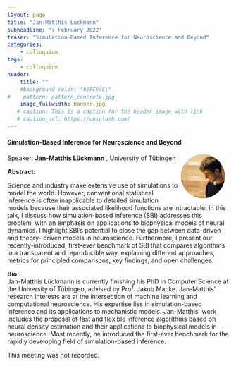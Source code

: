 ```yaml
---
layout: page
title: "Jan-Matthis Lückmann"
subheadline: "7 February 2022"
teaser: "Simulation-Based Inference for Neuroscience and Beyond"
categories:
    - colloquium
tags:
    - colloquium
header:
    title: ""
    #background-color: "#EFC94C;"
#    pattern: pattern_concrete.jpg
    image_fullwidth: banner.jpg
   # caption: This is a caption for the header image with link
   # caption_url: https://unsplash.com/
---
```



#### Simulation-Based Inference for Neuroscience and Beyond

 <img src="../../people/JanMatthisLuckmann.jpeg"
     alt="JanMatthisLuckmann"
     width="100"
     style="float: right; margin-right: 10px; border-radius:50%;" />

Speaker: **Jan-Matthis Lückmann** , University of Tübingen

**Abstract:** <br/>

Science and industry make extensive use of simulations to model the world. However,
conventional statistical inference is often inapplicable to detailed simulation models because their
associated likelihood functions are intractable. In this talk, I discuss how simulation-based
inference (SBI) addresses this problem, with an emphasis on applications to biophysical models
of neural dynamics. I highlight SBI’s potential to close the gap between data-driven and theory-
driven models in neuroscience. Furthermore, I present our recently-introduced, first-ever
benchmark of SBI that compares algorithms in a transparent and reproducible way, explaining
different approaches, metrics for principled comparisons, key findings, and open challenges.

**Bio:**  <br/>
Jan-Matthis Lückmann is currently finishing his PhD in Computer Science at the University of
Tübingen, advised by Prof. Jakob Macke. Jan-Matthis' research interests are at the intersection of
machine learning and computational neuroscience. His expertise lies in simulation-based
inference and its applications to mechanistic models. Jan-Matthis' work includes the proposal of
fast and flexible inference algorithms based on neural density estimation and their applications to
biophysical models in neuroscience. Most recently, he introduced the first-ever benchmark for the
rapidly developing field of simulation-based inference.

This meeting was not recorded.

[1]: https://bereau.group/
[2]: /blog/
[9]: /contact/
[3]:https://github.com/undark-lab/swyft
[4]:https://arxiv.org/abs/2011.13951
[5]:http://www.mathben.com/
[6]:https://pubs.acs.org/doi/10.1021/acs.jctc.0c00981
[7]:https://github.com/Ensing-Laboratory/FABULOUS
[8]:www.evozyne.com
